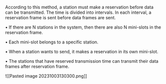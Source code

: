 According to this method, a station must make a reservation before data can be transmitted. The time is divided into intervals. In each interval, a reservation frame is sent before data frames are sent.

• If there are N stations in the system, then there are also N mini-slots in the reservation frame.

• Each mini-slot belongs to a specific station.

• When a station wants to send, it makes a reservation in its own mini-slot.

• The stations that have reserved transmission time can transmit their data frames after reservation frame.

![[Pasted image 20231003130300.png]]